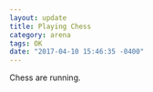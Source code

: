 ```yaml
---
layout: update
title: Playing Chess
category: arena
tags: OK
date: "2017-04-10 15:46:35 -0400"
---
```


Chess are running.
